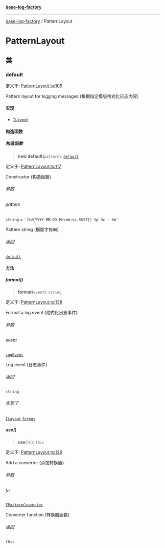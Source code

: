[**base-log-factory**](index.md)

***

[base-log-factory](index.md) / PatternLayout

# PatternLayout

## 类

### default

定义于: [PatternLayout.ts:109](https://github.com/fengxinming/log-base/blob/531de42a0f94da12b314d5f0d519bbe6bce7c154/packages/base-log-factory/src/PatternLayout.ts#L109)

Pattern layout for logging messages (根据指定模版格式化日志内容)

#### 实现

- [`ILayout`](typings.md#ilayout)

#### 构造函数

##### 构造函数

> **new default**(`pattern`): [`default`](#default)

定义于: [PatternLayout.ts:117](https://github.com/fengxinming/log-base/blob/531de42a0f94da12b314d5f0d519bbe6bce7c154/packages/base-log-factory/src/PatternLayout.ts#L117)

Constructor (构造函数)

###### 参数

###### pattern

`string` = `'[%d{YYYY-MM-DD HH:mm:ss.SSSZ}] %p %c - %m'`

Pattern string (模版字符串)

###### 返回

[`default`](#default)

#### 方法

##### format()

> **format**(`event`): `string`

定义于: [PatternLayout.ts:138](https://github.com/fengxinming/log-base/blob/531de42a0f94da12b314d5f0d519bbe6bce7c154/packages/base-log-factory/src/PatternLayout.ts#L138)

Format a log event (格式化日志事件)

###### 参数

###### event

[`LogEvent`](typings.md#logevent)

Log event (日志事件)

###### 返回

`string`

###### 实现了

[`ILayout`](typings.md#ilayout).[`format`](typings.md#ilayout#format)

##### use()

> **use**(`fn`): `this`

定义于: [PatternLayout.ts:129](https://github.com/fengxinming/log-base/blob/531de42a0f94da12b314d5f0d519bbe6bce7c154/packages/base-log-factory/src/PatternLayout.ts#L129)

Add a converter (添加转换器)

###### 参数

###### fn

[`TPatternConverter`](typings.md#tpatternconverter)

Converter function (转换器函数)

###### 返回

`this`
